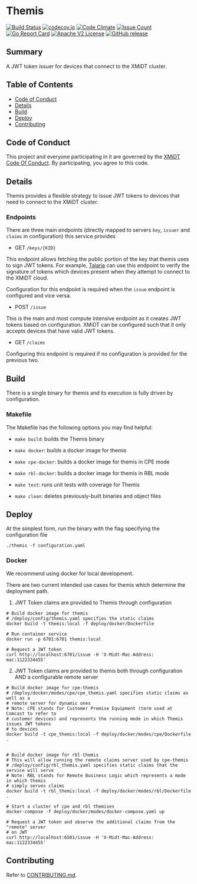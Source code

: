 # Themis

[![Build Status](https://travis-ci.com/xmidt-org/themis.svg?branch=master)](https://travis-ci.com/xmidt-org/themis)
[![codecov.io](http://codecov.io/github/xmidt-org/themis/coverage.svg?branch=master)](http://codecov.io/github/xmidt-org/themis?branch=master)
[![Code Climate](https://codeclimate.com/github/xmidt-org/themis/badges/gpa.svg)](https://codeclimate.com/github/xmidt-org/themis)
[![Issue Count](https://codeclimate.com/github/xmidt-org/themis/badges/issue_count.svg)](https://codeclimate.com/github/xmidt-org/themis)
[![Go Report Card](https://goreportcard.com/badge/github.com/xmidt-org/themis)](https://goreportcard.com/report/github.com/xmidt-org/themis)
[![Apache V2 License](http://img.shields.io/badge/license-Apache%20V2-blue.svg)](https://github.com/xmidt-org/themis/blob/master/LICENSE)
[![GitHub release](https://img.shields.io/github/v/release/xmidt-org/themis?include_prereleases)](CHANGELOG.md)

## Summary

A JWT token issuer for devices that connect to the XMiDT cluster.

## Table of Contents

- [Code of Conduct](#code-of-conduct)
- [Details](#details)
- [Build](#build)
- [Deploy](#deploy)
- [Contributing](#contributing)

## Code of Conduct

This project and everyone participating in it are governed by the [XMiDT Code Of Conduct](https://xmidt.io/code_of_conduct/). 
By participating, you agree to this code.

## Details
Themis provides a flexible strategy to issue JWT tokens to devices that need to connect to the XMiDT cluster. 

### Endpoints
There are three main endpoints (directly mapped to servers `key`, `issuer` and `claims` in configuration) this service provides

- GET `/keys/{KID}`

This endpoint allows fetching the public portion of the key that themis uses to sign JWT tokens. For example, [Talaria](https://github.com/xmidt-org/talaria) can use this endpoint to verify the signature of tokens which devices present when they attempt to connect to the XMiDT cloud.

Configuration for this endpoint is required when the `issue` endpoint is configured and vice versa.

- POST `/issue`

This is the main and most compute intensive endpoint as it creates JWT tokens based on configuration. XMiDT can be configured such that it only accepts devices that have valid JWT tokens.

- GET `/claims`

Configuring this endpoint is required if no configuration is provided for the previous two.


## Build
There is a single binary for themis and its execution is fully driven by configuration.

### Makefile

The Makefile has the following options you may find helpful:
* `make build`: builds the Themis binary
* `make docker`: builds a docker image for themis
* `make cpe-docker`: builds a docker image for themis in CPE mode
* `make rbl-docker`: builds a docker image for themis in RBL mode 

* `make test`: runs unit tests with coverage for Themis 
* `make clean`: deletes previously-built binaries and object files

## Deploy
At the simplest form, run the binary with the flag specifying the configuration file
```
./themis -f configuration.yaml
``` 

### Docker
We recommend using docker for local development.

There are two current intended use cases for themis which determine the deployment path.

1) JWT Token claims are provided to Themis through configuration 
```
# Build docker image for themis
# /deploy/config/themis.yaml specifies the static claims 
docker build -t themis:local -f deploy/docker/Dockerfile

# Run container service
docker run -p 6701:6701 themis:local

# Request a JWT token 
curl http://localhost:6701/issue -H 'X-Midt-Mac-Address: mac:1122334455'
```

2) JWT Token claims are provided to themis both through configuration AND a configurable remote server 

```
# Build docker image for cpe-themis
# /deploy/docker/modes/cpe/cpe_themis.yaml specifies static claims as well as a 
# remote server for dynamic ones
# Note: CPE stands for Customer Premise Equipment (term used at Comcast to refer to 
# customer devices) and represents the running mode in which Themis issues JWT tokens
# to devices
docker build -t cpe_themis:local -f deploy/docker/modes/cpe/Dockerfile .


# Build docker image for rbl-themis 
# This will allow running the remote claims server used by cpe-themis
# /deploy/config/rbl_themis.yaml specifies static claims that the service will serve
# Note: RBL stands for Remote Business Logic which represents a mode in which themis 
# simply serves claims 
docker build -t rbl_themis:local -f deploy/docker/modes/rbl/Dockerfile .

# Start a cluster of cpe and rbl themises 
docker-compose -f deploy/docker/modes/docker-compose.yaml up

# Request a JWT token and observe the additional claims from the "remote" server
# on JWT
curl http://localhost:6501/issue -H 'X-Midt-Mac-Address: mac:1122334455'
```
## Contributing

Refer to [CONTRIBUTING.md](CONTRIBUTING.md).
